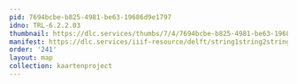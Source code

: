 ```yaml
---
pid: 7694bcbe-b825-4981-be63-19686d9e1797
idno: TRL-6.2.2.03
thumbnail: https://dlc.services/thumbs/7/4/7694bcbe-b825-4981-be63-19686d9e1797/full/400,339/0/default.jpg
manifest: https://dlc.services/iiif-resource/delft/string1string2string3/kaartenproject-2007/TRL-6.2.2.03
order: '241'
layout: map
collection: kaartenproject
---
```

